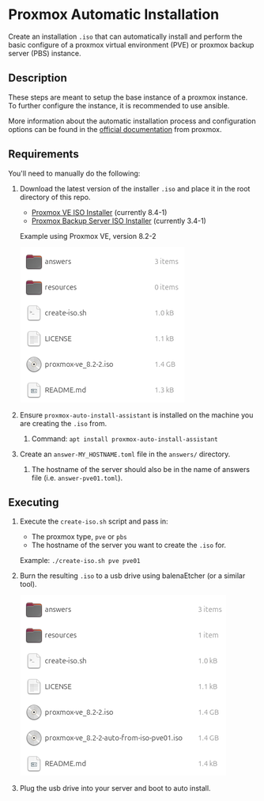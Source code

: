 # Proxmox Automatic Installation

Create an installation `.iso` that can automatically install and perform the basic configure of a proxmox virtual environment (PVE) or proxmox backup server (PBS) instance.

## Description

These steps are meant to setup the base instance of a proxmox instance. To further configure the instance, it is recommended to use ansible. 

More information about the automatic installation process and configuration options can be found in the [official documentation](https://pve.proxmox.com/wiki/Automated_Installation) from proxmox.

## Requirements

You'll need to manually do the following:

1. Download the latest version of the installer `.iso` and place it in the root directory of this repo.
    
    - [Proxmox VE ISO Installer](https://www.proxmox.com/en/downloads/proxmox-virtual-environment) (currently 8.4-1) 
    - [Proxmox Backup Server ISO Installer](https://www.proxmox.com/en/downloads/proxmox-backup-server) (currently 3.4-1) 

    Example using Proxmox VE, version 8.2-2

    ![alt text](./resources/screenshot01.png)

2. Ensure `proxmox-auto-install-assistant` is installed on the machine you are creating the `.iso` from.
    1. Command: `apt install proxmox-auto-install-assistant`
3. Create an `answer-MY_HOSTNAME.toml` file in the `answers/` directory.
    1. The hostname of the server should also be in the name of answers file (i.e. `answer-pve01.toml`).

## Executing

1. Execute the `create-iso.sh` script and pass in:

    - The proxmox type, `pve` or `pbs`
    - The hostname of the server you want to create the `.iso` for.

    Example: `./create-iso.sh pve pve01`

2. Burn the resulting `.iso` to a usb drive using balenaEtcher (or a similar tool).

    ![alt text](./resources/screenshot02.png)

3. Plug the usb drive into your server and boot to auto install. 
